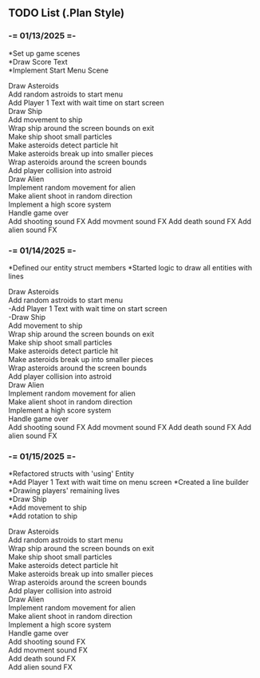 ## TODO List (.Plan Style)

### -= 01/13/2025 =-
*Set up game scenes  
*Draw Score Text  
*Implement Start Menu Scene  

Draw Asteroids  
Add random astroids to start menu  
Add Player 1 Text with wait time on start screen  
Draw Ship  
Add movement to ship  
Wrap ship around the screen bounds on exit  
Make ship shoot small particles  
Make asteroids detect particle hit  
Make asteroids break up into smaller pieces  
Wrap asteroids around the screen bounds  
Add player collision into astroid  
Draw Alien  
Implement random movement for alien  
Make alient shoot in random direction  
Implement a high score system  
Handle game over  
Add shooting sound FX
Add movment sound FX
Add death sound FX
Add alien sound FX

### -= 01/14/2025 =-

*Defined our entity struct members
*Started logic to draw all entities with lines

Draw Asteroids  
Add random astroids to start menu  
-Add Player 1 Text with wait time on start screen  
-Draw Ship  
Add movement to ship  
Wrap ship around the screen bounds on exit  
Make ship shoot small particles  
Make asteroids detect particle hit  
Make asteroids break up into smaller pieces  
Wrap asteroids around the screen bounds  
Add player collision into astroid  
Draw Alien  
Implement random movement for alien  
Make alient shoot in random direction  
Implement a high score system  
Handle game over  
Add shooting sound FX
Add movment sound FX
Add death sound FX
Add alien sound FX

### -= 01/15/2025 =-

*Refactored structs with 'using' Entity  
*Add Player 1 Text with wait time on menu screen 
*Created a line builder  
*Drawing players' remaining lives  
*Draw Ship  
*Add movement to ship  
*Add rotation to ship  

Draw Asteroids  
Add random astroids to start menu  
Wrap ship around the screen bounds on exit  
Make ship shoot small particles  
Make asteroids detect particle hit  
Make asteroids break up into smaller pieces  
Wrap asteroids around the screen bounds  
Add player collision into astroid  
Draw Alien  
Implement random movement for alien  
Make alient shoot in random direction  
Implement a high score system  
Handle game over  
Add shooting sound FX  
Add movment sound FX  
Add death sound FX  
Add alien sound FX  

